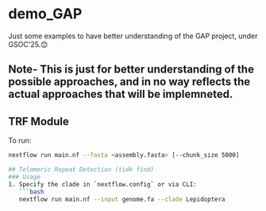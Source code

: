 # demo_GAP
Just some examples to have better understanding of the GAP project, under GSOC'25.😊
## Note- This is just for better understanding of the possible approaches, and in no way reflects the actual approaches that will be implemneted.


## TRF Module  
To run:  
```bash  
nextflow run main.nf --fasta <assembly.fasta> [--chunk_size 5000]

## Telomeric Repeat Detection (tidk find)  
### Usage  
1. Specify the clade in `nextflow.config` or via CLI:  
   ```bash  
   nextflow run main.nf --input genome.fa --clade Lepidoptera  
